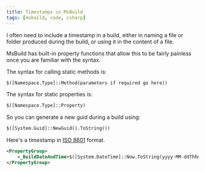 ```yaml
---
title: Timestamps in MsBuild
tags: [msbuild, code, csharp]
---
```


I often need to include a timestamp in a build, either in naming a file
or folder produced during the build, or using it in the content of a file.

MsBuild has built-in property functions that allow this to be fairly painless
once you are familiar with the syntax.

The syntax for calling static methods is:

```xml
$([Namespace.Type]::Method(parameters if required go here))
```

The syntax for static properties is:

```xml
$([Namespace.Type]::Property)
```

So you can generate a new guid during a build using:

```xml
$([System.Guid]::NewGuid().ToString())
```

Here's a timestamp in [ISO 8601](http://en.wikipedia.org/wiki/ISO_8601) format.

```xml
<PropertyGroup>
    <_BuildDateAndTime>$([System.DateTime]::Now.ToString(yyyy-MM-ddThhmmss))</_BuildDateAndTime>
</PropertyGroup>
```

